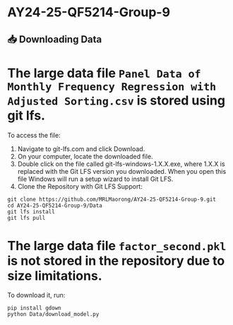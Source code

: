 # AY24-25-QF5214-Group-9
## 📥 Downloading Data

# The large data file `Panel Data of Monthly Frequency Regression with Adjusted Sorting.csv` is stored using git lfs.
To access the file:
1. Navigate to git-lfs.com and click Download.
2. On your computer, locate the downloaded file.
3. Double click on the file called git-lfs-windows-1.X.X.exe, where 1.X.X is replaced with the Git LFS version you downloaded. When you open this file Windows will run a setup wizard to install Git LFS.
4. Clone the Repository with Git LFS Support:

```
git clone https://github.com/MRLMaorong/AY24-25-QF5214-Group-9.git
cd AY24-25-QF5214-Group-9/Data
git lfs install
git lfs pull
```

# The large data file `factor_second.pkl` is not stored in the repository due to size limitations.

To download it, run:

```
pip install gdown
python Data/download_model.py
```
